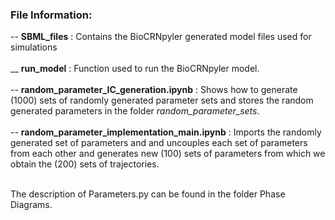 ### File Information: 

-- __SBML_files__ : Contains the BioCRNpyler generated model files used for simulations <br> <br>
__ __run_model__ : Function used to run the BioCRNpyler model. <br> <br>
-- __random_parameter_IC_generation.ipynb__ : Shows how to generate (1000) sets of randomly generated parameter sets and stores the random generated parameters in the folder _random_parameter_sets_. <br> <br>
-- __random_parameter_implementation_main.ipynb__ : Imports the randomly generated set of parameters and and uncouples each set of parameters from each other and generates new (100) sets of parameters from which we obtain the (200) sets of trajectories. <br> <br>

The description of Parameters.py can be found in the folder Phase Diagrams. <br> <br>
